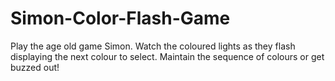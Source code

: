 # Simon-Color-Flash-Game
Play the age old game Simon. Watch the coloured lights as they flash displaying the next colour to select. Maintain the sequence of colours or get buzzed out! 
